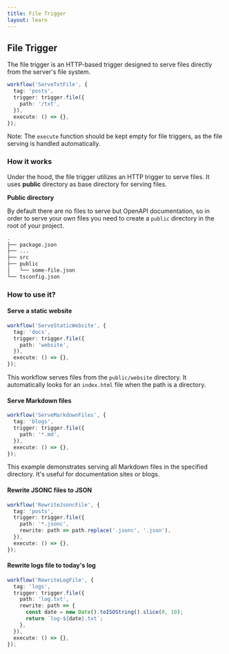 ```yaml
---
title: File Trigger
layout: learn
---
```


## File Trigger

The file trigger is an HTTP-based trigger designed to serve files directly from the server's file system.

```ts
workflow('ServeTxtFile', {
  tag: 'posts',
  trigger: trigger.file({
    path: '/txt',
  }),
  execute: () => {},
});
```

Note: The `execute` function should be kept empty for file triggers, as the file serving is handled automatically.

### How it works

Under the hood, the file trigger utilizes an HTTP trigger to serve files. It uses **public** directory as base directory for serving files.

**Public directory**

By default there are no files to serve but OpenAPI documentation, so in order to serve your own files you need to create a `public` directory in the root of your project.

```bash
.
├── package.json
├── ...
├── src
├── public
│   └── some-file.json
└── tsconfig.json
```

### How to use it?

#### Serve a static website

```ts
workflow('ServeStaticWebsite', {
  tag: 'docs',
  trigger: trigger.file({
    path: 'website',
  }),
  execute: () => {},
});
```

This workflow serves files from the `public/website` directory. It automatically looks for an `index.html` file when the path is a directory.

#### Serve Markdown files

```ts
workflow('ServeMarkdownFiles', {
  tag: 'blogs',
  trigger: trigger.file({
    path: '*.md',
  }),
  execute: () => {},
});
```

This example demonstrates serving all Markdown files in the specified directory. It's useful for documentation sites or blogs.

#### Rewrite JSONC files to JSON

```ts
workflow('RewriteJsoncFile', {
  tag: 'posts',
  trigger: trigger.file({
    path: '*.jsonc',
    rewrite: path => path.replace('.jsonc', '.json'),
  }),
  execute: () => {},
});
```

#### Rewrite logs file to today's log

```ts
workflow('RewriteLogFile', {
  tag: 'logs',
  trigger: trigger.file({
    path: 'log.txt',
    rewrite: path => {
      const date = new Date().toISOString().slice(0, 10);
      return `log-${date}.txt`;
    },
  }),
  execute: () => {},
});
```

